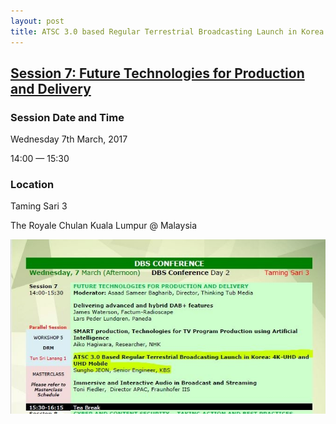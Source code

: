 ```yaml
---
layout: post
title: ATSC 3.0 based Regular Terrestrial Broadcasting Launch in Korea. 4K-UHD and UHD-Mobile @ ABU DBS 2018
---
```


## [Session 7: Future Technologies for Production and Delivery](http://dbs.abu.org.my/)

### Session Date and Time 
Wednesday 7th March, 2017

14:00 — 15:30

### Location 
Taming Sari 3 

The Royale Chulan Kuala Lumpur @ Malaysia




![그림 1](/images/ABUDBS2018.jpg)
